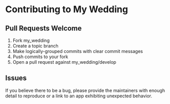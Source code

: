 # Contributing to My Wedding

## Pull Requests Welcome

1. Fork my_wedding
2. Create a topic branch
3. Make logically-grouped commits with clear commit messages
4. Push commits to your fork
5. Open a pull request against my_wedding/develop

## Issues

If you believe there to be a bug, please provide the maintainers with enough
detail to reproduce or a link to an app exhibiting unexpected behavior.
